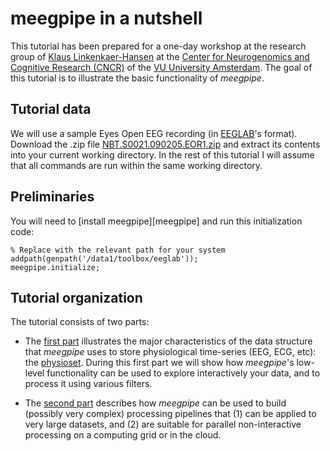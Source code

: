 meegpipe in a nutshell
=======

This tutorial has been prepared for a one-day workshop at the research 
group of [Klaus Linkenkaer-Hansen][klaus] at the 
[Center for Neurogenomics and Cognitive Research (CNCR)][cncr] of the
[VU University Amsterdam][vu]. The goal of this tutorial is to illustrate 
the basic functionality of _meegpipe_. 

[klaus]: http://www.cncr.nl/minor/brain_and_mind/coordinators/dr_klaus_linkenkaer-hansen
[cncr]: http://www.cncr.nl/
[vu]: http://vu.nl/en/


## Tutorial data

We will use a sample Eyes Open EEG recording (in [EEGLAB][eeglab]'s format).
Download the .zip file [NBT.S0021.090205.EOR1.zip](https://dl.dropboxusercontent.com/u/4479286/meegpipe/NBT.S0021.090205.EOR1.zip)
and extract its contents into your current working directory. In the 
rest of this tutorial I will assume that all commands are run within the 
same working directory. 

[eeglab]: http://sccn.ucsd.edu/eeglab/

## Preliminaries

You will need to [install meegpipe][meegpipe] and run this initialization
code:

````
% Replace with the relevant path for your system
addpath(genpath('/data1/toolbox/eeglab'));
meegpipe.initialize;
````


## Tutorial organization

The tutorial consists of two parts:

* The [first part][part1] illustrates the major characteristics of the data
  structure that _meegpipe_ uses to store physiological time-series (EEG,
  ECG, etc): the [physioset][physioset]. During this first part we will
  show  how _meegpipe_'s low-level functionality can be used to explore 
  interactively your data, and to process it using various filters. 

* The [second part][part2] describes how _meegpipe_ can be used to build 
  (possibly very complex) processing pipelines that (1) can be applied to 
  very large datasets, and (2) are suitable for parallel non-interactive 
  processing on a computing grid or in the cloud. 

[physioset]: ../../+physioset/@physioset/README.md
[part1]: ./part1.md
[part2]: ./part2.md




